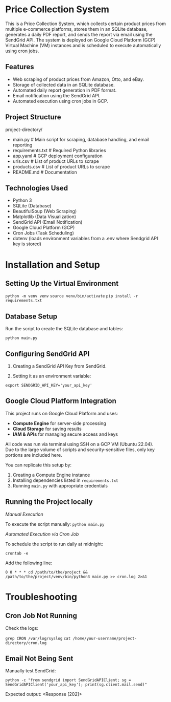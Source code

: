 # Price Collection System
This is a Price Collection System, which collects certain product prices from multiple e-commerce platforms, stores them in an SQLite database, generates a daily PDF report, and sends the report via email using the SendGrid API. The system is deployed on Google Cloud Platform (GCP) Virtual Machine (VM) instances and is scheduled to execute automatically using cron jobs.


## Features

* Web scraping of product prices from Amazon, Otto, and eBay.
* Storage of collected data in an SQLite database.
* Automated daily report generation in PDF format.
* Email notification using the SendGrid API.
* Automated execution using cron jobs in GCP.

## Project Structure

project-directory/

* main.py            # Main script for scraping, database handling, and email reporting
* requirements.txt   # Required Python libraries
* app.yaml           # GCP deployment configuration
* urls.csv           # List of product URLs to scrape
* products.csv       # List of product URLs to scrape
* README.md          # Documentation

## Technologies Used
* Python 3
* SQLite (Database)
* BeautifulSoup (Web Scraping)
* Matplotlib (Data Visualization)
* SendGrid API (Email Notification)
* Google Cloud Platform (GCP)
* Cron Jobs (Task Scheduling)
* dotenv (loads environment variables from a .env where Sendgrid API key is stored)

# Installation and Setup

## **Setting Up the Virtual Environment**

`python -m venv venv`
`source venv/bin/activate`
`pip install -r requirements.txt`

## **Database Setup**
Run the script to create the SQLite database and tables:

`python main.py`

## **Configuring SendGrid API**

1. Creating a SendGrid API Key from SendGrid.

2. Setting it as an environment variable:

`export SENDGRID_API_KEY='your_api_key'`

## **Google Cloud Platform Integration**

This project runs on Google Cloud Platform and uses:

- **Compute Engine** for server-side processing
- **Cloud Storage** for saving results
- **IAM & APIs** for managing secure access and keys

All code was run via terminal using SSH on a GCP VM (Ubuntu 22.04).  
Due to the large volume of scripts and security-sensitive files, only key portions are included here.

You can replicate this setup by:
1. Creating a Compute Engine instance
2. Installing dependencies listed in `requirements.txt`
3. Running `main.py` with appropriate credentials


## **Running the Project locally**

_Manual Execution_

To execute the script manually:
`python main.py`

_Automated Execution via Cron Job_

To schedule the script to run daily at midnight:

`crontab -e`

Add the following line:

`0 0 * * * cd /path/to/the/project && /path/to/the/project/venv/bin/python3 main.py >> cron.log 2>&1`



# Troubleshooting

## **Cron Job Not Running**

Check the logs:

`grep CRON /var/log/syslog`
`cat /home/your-username/project-directory/cron.log`

## **Email Not Being Sent**

Manually test SendGrid:

`python -c "from sendgrid import SendGridAPIClient; sg = SendGridAPIClient('your_api_key'); print(sg.client.mail.send)"`


Expected output: <Response [202]>



